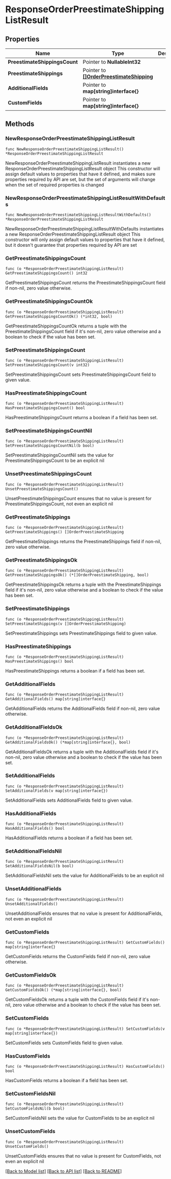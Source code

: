 # ResponseOrderPreestimateShippingListResult

## Properties

Name | Type | Description | Notes
------------ | ------------- | ------------- | -------------
**PreestimateShippingsCount** | Pointer to **NullableInt32** |  | [optional] 
**PreestimateShippings** | Pointer to [**[]OrderPreestimateShipping**](OrderPreestimateShipping.md) |  | [optional] 
**AdditionalFields** | Pointer to **map[string]interface{}** |  | [optional] 
**CustomFields** | Pointer to **map[string]interface{}** |  | [optional] 

## Methods

### NewResponseOrderPreestimateShippingListResult

`func NewResponseOrderPreestimateShippingListResult() *ResponseOrderPreestimateShippingListResult`

NewResponseOrderPreestimateShippingListResult instantiates a new ResponseOrderPreestimateShippingListResult object
This constructor will assign default values to properties that have it defined,
and makes sure properties required by API are set, but the set of arguments
will change when the set of required properties is changed

### NewResponseOrderPreestimateShippingListResultWithDefaults

`func NewResponseOrderPreestimateShippingListResultWithDefaults() *ResponseOrderPreestimateShippingListResult`

NewResponseOrderPreestimateShippingListResultWithDefaults instantiates a new ResponseOrderPreestimateShippingListResult object
This constructor will only assign default values to properties that have it defined,
but it doesn't guarantee that properties required by API are set

### GetPreestimateShippingsCount

`func (o *ResponseOrderPreestimateShippingListResult) GetPreestimateShippingsCount() int32`

GetPreestimateShippingsCount returns the PreestimateShippingsCount field if non-nil, zero value otherwise.

### GetPreestimateShippingsCountOk

`func (o *ResponseOrderPreestimateShippingListResult) GetPreestimateShippingsCountOk() (*int32, bool)`

GetPreestimateShippingsCountOk returns a tuple with the PreestimateShippingsCount field if it's non-nil, zero value otherwise
and a boolean to check if the value has been set.

### SetPreestimateShippingsCount

`func (o *ResponseOrderPreestimateShippingListResult) SetPreestimateShippingsCount(v int32)`

SetPreestimateShippingsCount sets PreestimateShippingsCount field to given value.

### HasPreestimateShippingsCount

`func (o *ResponseOrderPreestimateShippingListResult) HasPreestimateShippingsCount() bool`

HasPreestimateShippingsCount returns a boolean if a field has been set.

### SetPreestimateShippingsCountNil

`func (o *ResponseOrderPreestimateShippingListResult) SetPreestimateShippingsCountNil(b bool)`

 SetPreestimateShippingsCountNil sets the value for PreestimateShippingsCount to be an explicit nil

### UnsetPreestimateShippingsCount
`func (o *ResponseOrderPreestimateShippingListResult) UnsetPreestimateShippingsCount()`

UnsetPreestimateShippingsCount ensures that no value is present for PreestimateShippingsCount, not even an explicit nil
### GetPreestimateShippings

`func (o *ResponseOrderPreestimateShippingListResult) GetPreestimateShippings() []OrderPreestimateShipping`

GetPreestimateShippings returns the PreestimateShippings field if non-nil, zero value otherwise.

### GetPreestimateShippingsOk

`func (o *ResponseOrderPreestimateShippingListResult) GetPreestimateShippingsOk() (*[]OrderPreestimateShipping, bool)`

GetPreestimateShippingsOk returns a tuple with the PreestimateShippings field if it's non-nil, zero value otherwise
and a boolean to check if the value has been set.

### SetPreestimateShippings

`func (o *ResponseOrderPreestimateShippingListResult) SetPreestimateShippings(v []OrderPreestimateShipping)`

SetPreestimateShippings sets PreestimateShippings field to given value.

### HasPreestimateShippings

`func (o *ResponseOrderPreestimateShippingListResult) HasPreestimateShippings() bool`

HasPreestimateShippings returns a boolean if a field has been set.

### GetAdditionalFields

`func (o *ResponseOrderPreestimateShippingListResult) GetAdditionalFields() map[string]interface{}`

GetAdditionalFields returns the AdditionalFields field if non-nil, zero value otherwise.

### GetAdditionalFieldsOk

`func (o *ResponseOrderPreestimateShippingListResult) GetAdditionalFieldsOk() (*map[string]interface{}, bool)`

GetAdditionalFieldsOk returns a tuple with the AdditionalFields field if it's non-nil, zero value otherwise
and a boolean to check if the value has been set.

### SetAdditionalFields

`func (o *ResponseOrderPreestimateShippingListResult) SetAdditionalFields(v map[string]interface{})`

SetAdditionalFields sets AdditionalFields field to given value.

### HasAdditionalFields

`func (o *ResponseOrderPreestimateShippingListResult) HasAdditionalFields() bool`

HasAdditionalFields returns a boolean if a field has been set.

### SetAdditionalFieldsNil

`func (o *ResponseOrderPreestimateShippingListResult) SetAdditionalFieldsNil(b bool)`

 SetAdditionalFieldsNil sets the value for AdditionalFields to be an explicit nil

### UnsetAdditionalFields
`func (o *ResponseOrderPreestimateShippingListResult) UnsetAdditionalFields()`

UnsetAdditionalFields ensures that no value is present for AdditionalFields, not even an explicit nil
### GetCustomFields

`func (o *ResponseOrderPreestimateShippingListResult) GetCustomFields() map[string]interface{}`

GetCustomFields returns the CustomFields field if non-nil, zero value otherwise.

### GetCustomFieldsOk

`func (o *ResponseOrderPreestimateShippingListResult) GetCustomFieldsOk() (*map[string]interface{}, bool)`

GetCustomFieldsOk returns a tuple with the CustomFields field if it's non-nil, zero value otherwise
and a boolean to check if the value has been set.

### SetCustomFields

`func (o *ResponseOrderPreestimateShippingListResult) SetCustomFields(v map[string]interface{})`

SetCustomFields sets CustomFields field to given value.

### HasCustomFields

`func (o *ResponseOrderPreestimateShippingListResult) HasCustomFields() bool`

HasCustomFields returns a boolean if a field has been set.

### SetCustomFieldsNil

`func (o *ResponseOrderPreestimateShippingListResult) SetCustomFieldsNil(b bool)`

 SetCustomFieldsNil sets the value for CustomFields to be an explicit nil

### UnsetCustomFields
`func (o *ResponseOrderPreestimateShippingListResult) UnsetCustomFields()`

UnsetCustomFields ensures that no value is present for CustomFields, not even an explicit nil

[[Back to Model list]](../README.md#documentation-for-models) [[Back to API list]](../README.md#documentation-for-api-endpoints) [[Back to README]](../README.md)



